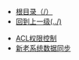 * [根目录（/）](/README)
* [回到上一级(../)](../README.md)
- [ACL权限控制](SystemDesign/ACL权限控制.md)
- [新老系统数据同步](SystemDesign/新老系统数据同步.md)